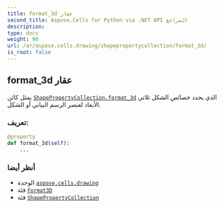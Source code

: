 ```yaml
---
title: format_3d عقار
second_title: Aspose.Cells for Python via .NET API المراجع
description:
type: docs
weight: 90
url: /ar/aspose.cells.drawing/shapepropertycollection/format_3d/
is_root: false
---
```

##  format_3d عقار

يمثل كائن [`ShapePropertyCollection.format_3d`](/cells/python-net/ar/aspose.cells.drawing/shapepropertycollection#format_3d) الذي يحدد خصائص الشكل ثلاثي الأبعاد لعنصر الرسم البياني أو الشكل.
###  تعريف:
```python
@property
def format_3d(self):
    ...
```

###  أنظر أيضا
* الوحدة [`aspose.cells.drawing`](../../)
* فئة [`Format3D`](/cells/python-net/ar/aspose.cells.drawing/format3d)
* فئة [`ShapePropertyCollection`](/cells/python-net/ar/aspose.cells.drawing/shapepropertycollection)

